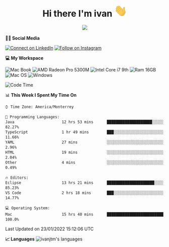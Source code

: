 <h1 align="center">Hi there I'm ivan <img src="https://raw.githubusercontent.com/ABSphreak/ABSphreak/master/gifs/Hi.gif" width="40px" /></h1>
<div align="center">
<img src="http://github-readme-streak-stats.herokuapp.com?user=ivanjtm&hide_border=true&background=00000000&border=FFFFFF00&sideNums=A8A8A8&sideLabels=A8A8A8&currStreakNum=FFC93C&dates=A8A8A8)](https://git.io/streak-stats"/>
</div>

**👦🏻 Social Media**

[![Connect on LinkedIn](https://img.shields.io/badge/LinkedIn-%230077B5.svg?&style=flat-square&logo=linkedin&logoColor=white)](https://www.linkedin.com/in/ivanjtm)
[![Follow on Instagram](https://img.shields.io/badge/Instagram-E4405F?style=flat-square&logo=instagram&logoColor=white)](https://www.instagram.com/ivanjtm)

**💻 My Workspace**

![Mac Book](https://img.shields.io/badge/Apple-MacBook_Pro_2019-999999?style=flat-square&logo=apple&logoColor=white)
![AMD Radeon Pro 5300M](https://img.shields.io/badge/AMD-Radeon_Pro_5300M-ED1C24?style=flat-square&logo=amd&logoColor=white)
![Intel Core i7 9th](https://img.shields.io/badge/Intel-Core_i7_9th-0071C5?style=flat-square&logo=intel&logoColor=white)
![Ram 16GB](https://img.shields.io/badge/RAM-16GB-230071C5?style=flat-square&logoColor=white)
![Mac OS](https://img.shields.io/badge/Mac%20OS-000000?style=flat-square&logo=apple&logoColor=white)
![Windows](https://img.shields.io/badge/Windows-0078D6?style=flat-square&logo=windows&logoColor=white)


<!--START_SECTION:waka-->
![Code Time](http://img.shields.io/badge/Code%20Time-563%20hrs%2058%20mins-blue)

📊 **This Week I Spent My Time On** 

```text
⌚︎ Time Zone: America/Monterrey

💬 Programming Languages: 
Java                     12 hrs 53 mins      ████████████████████░░░░░   82.27% 
TypeScript               1 hr 49 mins        ███░░░░░░░░░░░░░░░░░░░░░░   11.66% 
YAML                     27 mins             ░░░░░░░░░░░░░░░░░░░░░░░░░   2.96% 
HTML                     19 mins             ░░░░░░░░░░░░░░░░░░░░░░░░░   2.04% 
Other                    4 mins              ░░░░░░░░░░░░░░░░░░░░░░░░░   0.49%

🔥 Editors: 
Eclipse                  13 hrs 21 mins      █████████████████████░░░░   85.23% 
VS Code                  2 hrs 18 mins       ███░░░░░░░░░░░░░░░░░░░░░░   14.77%

💻 Operating System: 
Mac                      15 hrs 40 mins      █████████████████████████   100.0%

```


 Last Updated on 23/01/2022 15:12:06 UTC
<!--END_SECTION:waka-->
**📈 Languages**
 ![ivanjtm's languages](https://wakatime.com/share/@ivanjtm/a32f83c6-d0c9-49a4-a5ae-d0440b950377.svg)
